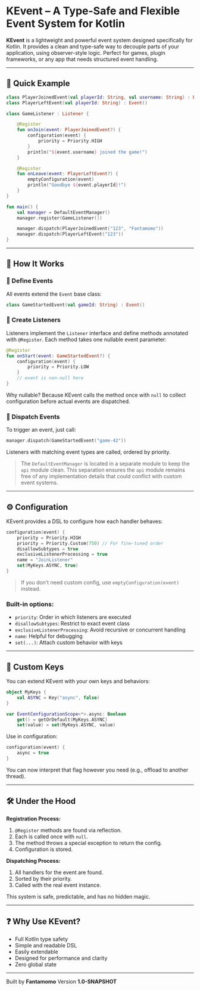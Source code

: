 # KEvent – A Type-Safe and Flexible Event System for Kotlin

**KEvent** is a lightweight and powerful event system designed specifically for Kotlin. It provides a clean and type-safe way to decouple parts of your application, using observer-style logic. Perfect for games, plugin frameworks, or any app that needs structured event handling.

---

## 🚀 Quick Example

```kotlin
class PlayerJoinedEvent(val playerId: String, val username: String) : Event()
class PlayerLeftEvent(val playerId: String) : Event()

class GameListener : Listener {

    @Register
    fun onJoin(event: PlayerJoinedEvent?) {
        configuration(event) {
            priority = Priority.HIGH
        }
        println("${event.username} joined the game!")
    }

    @Register
    fun onLeave(event: PlayerLeftEvent?) {
        emptyConfiguration(event)
        println("Goodbye ${event.playerId}!")
    }
}

fun main() {
    val manager = DefaultEventManager()
    manager.register(GameListener())

    manager.dispatch(PlayerJoinedEvent("123", "Fantamomo"))
    manager.dispatch(PlayerLeftEvent("123"))
}
```

---

## 🧠 How It Works

### 🔹 Define Events

All events extend the `Event` base class:

```kotlin
class GameStartedEvent(val gameId: String) : Event()
```

### 🔹 Create Listeners

Listeners implement the `Listener` interface and define methods annotated with `@Register`. Each method takes one nullable event parameter:

```kotlin
@Register
fun onStart(event: GameStartedEvent?) {
    configuration(event) {
        priority = Priority.LOW
    }
    // event is non-null here
}
```

Why nullable? Because KEvent calls the method once with `null` to collect configuration before actual events are dispatched.

### 🔹 Dispatch Events

To trigger an event, just call:

```kotlin
manager.dispatch(GameStartedEvent("game-42"))
```

Listeners with matching event types are called, ordered by priority.

> The `DefaultEventManager` is located in a separate module to keep the `api` module clean.
> This separation ensures the `api` module remains free of any implementation details that could conflict with custom
> event systems.

---

## ⚙️ Configuration

KEvent provides a DSL to configure how each handler behaves:

```kotlin
configuration(event) {
    priority = Priority.HIGH
    priority = Priority.Custom(750) // For fine-tuned order
    disallowSubtypes = true
    exclusiveListenerProcessing = true
    name = "JoinListener"
    set(MyKeys.ASYNC, true)
}
```

> If you don’t need custom config, use `emptyConfiguration(event)` instead.

### Built-in options:

* `priority`: Order in which listeners are executed
* `disallowSubtypes`: Restrict to exact event class
* `exclusiveListenerProcessing`: Avoid recursive or concurrent handling
* `name`: Helpful for debugging
* `set(...)`: Attach custom behavior with keys

---

## 🧩 Custom Keys

You can extend KEvent with your own keys and behaviors:

```kotlin
object MyKeys {
    val ASYNC = Key("async", false)
}

var EventConfigurationScope<*>.async: Boolean
    get() = getOrDefault(MyKeys.ASYNC)
    set(value) = set(MyKeys.ASYNC, value)
```

Use in configuration:

```kotlin
configuration(event) {
    async = true
}
```

You can now interpret that flag however you need (e.g., offload to another thread).

---

## 🛠 Under the Hood

**Registration Process:**

1. `@Register` methods are found via reflection.
2. Each is called once with `null`.
3. The method throws a special exception to return the config.
4. Configuration is stored.

**Dispatching Process:**

1. All handlers for the event are found.
2. Sorted by their priority.
3. Called with the real event instance.

This system is safe, predictable, and has no hidden magic.

---

## ❓ Why Use KEvent?

* Full Kotlin type safety
* Simple and readable DSL
* Easily extendable
* Designed for performance and clarity
* Zero global state

---

Built by **Fantamomo**
Version **1.0-SNAPSHOT**